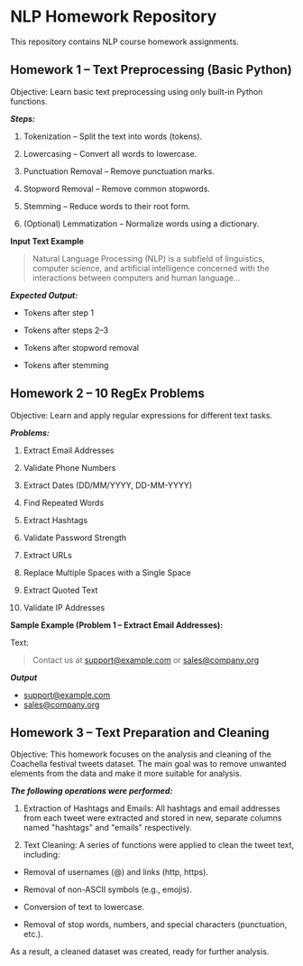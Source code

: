 # NLP Homework Repository

  This repository contains NLP course homework assignments.
  
## Homework 1 – Text Preprocessing (Basic Python)

Objective: Learn basic text preprocessing using only built-in Python functions.

  ***Steps:***

1. Tokenization – Split the text into words (tokens).

2. Lowercasing – Convert all words to lowercase.

3. Punctuation Removal – Remove punctuation marks.

4. Stopword Removal – Remove common stopwords.

5. Stemming – Reduce words to their root form.

6. (Optional) Lemmatization – Normalize words using a dictionary.

 **Input Text Example**
 > Natural Language Processing (NLP) is a subfield of linguistics, computer science, and artificial intelligence concerned with the interactions between computers and human language...

 ***Expected Output:***

- Tokens after step 1

- Tokens after steps 2–3

- Tokens after stopword removal

- Tokens after stemming

## Homework 2 – 10 RegEx Problems

Objective: Learn and apply regular expressions for different text tasks.

***Problems:***

1. Extract Email Addresses

2. Validate Phone Numbers

3. Extract Dates (DD/MM/YYYY, DD-MM-YYYY)

4. Find Repeated Words

5. Extract Hashtags

6. Validate Password Strength

7. Extract URLs

8. Replace Multiple Spaces with a Single Space

9. Extract Quoted Text

10. Validate IP Addresses

**Sample Example (Problem 1 – Extract Email Addresses):**

Text:
> Contact us at support@example.com or sales@company.org

***Output***

- support@example.com
- sales@company.org

## Homework 3 – Text Preparation and Cleaning

Objective: This homework focuses on the analysis and cleaning of the Coachella festival tweets dataset. The main goal was to remove unwanted elements from the data and make it more suitable for analysis.

***The following operations were performed:***

1. Extraction of Hashtags and Emails: All hashtags and email addresses from each tweet were extracted and stored in new, separate columns named "hashtags" and "emails" respectively.

2. Text Cleaning: A series of functions were applied to clean the tweet text, including:

- Removal of usernames (@) and links (http, https).

- Removal of non-ASCII symbols (e.g., emojis).

- Conversion of text to lowercase.

- Removal of stop words, numbers, and special characters (punctuation, etc.).

As a result, a cleaned dataset was created, ready for further analysis.


